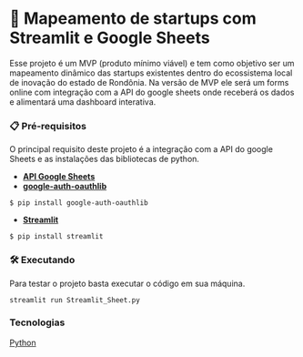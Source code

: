 # 🚀 Mapeamento de startups com Streamlit e Google Sheets
Esse projeto é um MVP (produto mínimo viável) e tem como objetivo ser um mapeamento dinâmico das startups existentes dentro do ecossistema local de inovação do estado de Rondônia. Na versão de MVP ele será um forms online com integração com a API do google sheets onde receberá os dados e alimentará uma dashboard interativa. 

### 📋 Pré-requisitos
O principal requisito deste projeto é a integração com a API do google Sheets e as instalações das bibliotecas de python.
- **[API Google Sheets](https://console.cloud.google.com/apis/dashboard)**
- **[google-auth-oauthlib](https://pypi.org/project/google-auth-oauthlib/)**

```
$ pip install google-auth-oauthlib
```
- **[Streamlit](https://streamlit.io/)**
```
$ pip install streamlit
```
### 🛠️ Executando 
Para testar o projeto basta executar o código em sua máquina.
```
streamlit run Streamlit_Sheet.py
```
### Tecnologias 
[Python](https://www.google.com/search?q=imagens+python&tbm=isch&chips=q:python,g_1:logo:jrBEFXZnTeI%3D&rlz=1C1CHZN_pt-BRBR982BR982&hl=pt-BR&sa=X&ved=2ahUKEwjBq_vluNL8AhXOArkGHfjwC58Q4lYoAHoECAEQJg&biw=1730&bih=915#imgrc=urOpdjQIePVeOM)
